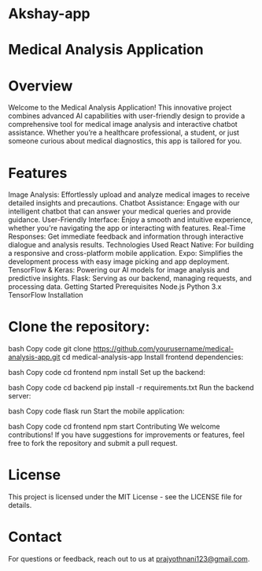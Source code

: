 # Akshay-app
 
# Medical Analysis Application
# Overview
Welcome to the Medical Analysis Application! This innovative project combines advanced AI capabilities with user-friendly design to provide a comprehensive tool for medical image analysis and interactive chatbot assistance. Whether you’re a healthcare professional, a student, or just someone curious about medical diagnostics, this app is tailored for you.

# Features
Image Analysis: Effortlessly upload and analyze medical images to receive detailed insights and precautions.
Chatbot Assistance: Engage with our intelligent chatbot that can answer your medical queries and provide guidance.
User-Friendly Interface: Enjoy a smooth and intuitive experience, whether you're navigating the app or interacting with features.
Real-Time Responses: Get immediate feedback and information through interactive dialogue and analysis results.
Technologies Used
React Native: For building a responsive and cross-platform mobile application.
Expo: Simplifies the development process with easy image picking and app deployment.
TensorFlow & Keras: Powering our AI models for image analysis and predictive insights.
Flask: Serving as our backend, managing requests, and processing data.
Getting Started
Prerequisites
Node.js
Python 3.x
TensorFlow
Installation
# Clone the repository:

bash
Copy code
git clone https://github.com/yourusername/medical-analysis-app.git
cd medical-analysis-app
Install frontend dependencies:

bash
Copy code
cd frontend
npm install
Set up the backend:

bash
Copy code
cd backend
pip install -r requirements.txt
Run the backend server:

bash
Copy code
flask run
Start the mobile application:

bash
Copy code
cd frontend
npm start
Contributing
We welcome contributions! If you have suggestions for improvements or features, feel free to fork the repository and submit a pull request.

# License
This project is licensed under the MIT License - see the LICENSE file for details.

# Contact
For questions or feedback, reach out to us at prajyothnani123@gmail.com.
